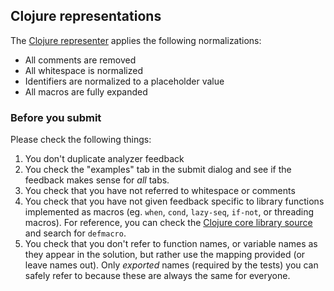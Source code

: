 ## Clojure representations

The [Clojure representer][github-clojure-representer] applies the following normalizations:

- All comments are removed
- All whitespace is normalized
- Identifiers are normalized to a placeholder value
- All macros are fully expanded

### Before you submit

Please check the following things:

1. You don't duplicate analyzer feedback
2. You check the "examples" tab in the submit dialog and see if the feedback makes sense for _all_ tabs.
3. You check that you have not referred to whitespace or comments
4. You check that you have not given feedback specific to library functions implemented as macros (eg. `when`, `cond`, `lazy-seq`, `if-not`, or threading macros). For reference, you can check the [Clojure core library source][clojure-core-source] and search for `defmacro`.
6. You check that you don't refer to function names, or variable names as they appear in the solution, but rather use the mapping provided (or leave names out).
   Only _exported_ names (required by the tests) you can safely refer to because these are always the same for everyone.
   
[clojure-core-source]: https://github.com/clojure/clojure/blob/master/src/clj/clojure/core.clj
[github-clojure-representer]: https://github.com/exercism/clojure-representer
